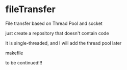 # fileTransfer
File transfer based on Thread Pool and socket

just create a repository that doesn't contain code

It is single-threaded, and I will add the thread pool later

makefile

to be continued!!!

